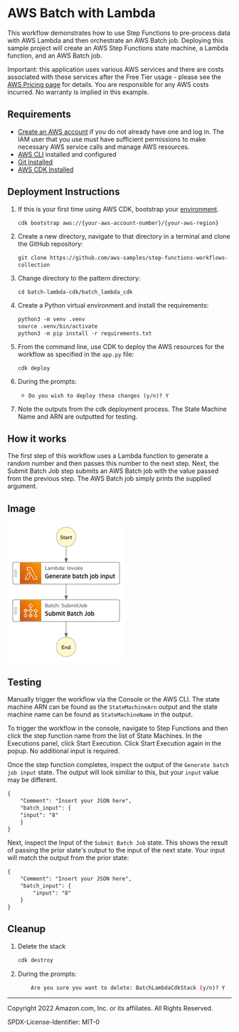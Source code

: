 # AWS Batch with Lambda

This workflow demonstrates how to use Step Functions to pre-process data with AWS Lambda and then orchestrate an AWS Batch job. Deploying this sample project will create an AWS Step Functions state machine, a Lambda function, and an AWS Batch job.

Important: this application uses various AWS services and there are costs associated with these services after the Free Tier usage - please see the [AWS Pricing page](https://aws.amazon.com/pricing/) for details. You are responsible for any AWS costs incurred. No warranty is implied in this example.

## Requirements

* [Create an AWS account](https://portal.aws.amazon.com/gp/aws/developer/registration/index.html) if you do not already have one and log in. The IAM user that you use must have sufficient permissions to make necessary AWS service calls and manage AWS resources.
* [AWS CLI](https://docs.aws.amazon.com/cli/latest/userguide/install-cliv2.html) installed and configured
* [Git Installed](https://git-scm.com/book/en/v2/Getting-Started-Installing-Git)
* [AWS CDK Installed](https://docs.aws.amazon.com/cdk/v2/guide/getting_started.html#getting_started_install)

## Deployment Instructions

1. If this is your first time using AWS CDK, bootstrap your [environment](https://docs.aws.amazon.com/cdk/v2/guide/getting_started.html#getting_started_bootstrap).
    ```
    cdk bootstrap aws://{your-aws-account-number}/{your-aws-region}
    ```
1. Create a new directory, navigate to that directory in a terminal and clone the GitHub repository:
    ``` 
    git clone https://github.com/aws-samples/step-functions-workflows-collection
    ```
1. Change directory to the pattern directory:
    ```
    cd batch-lambda-cdk/batch_lambda_cdk
    ```
1. Create a Python virtual environment and install the requirements:
    ```
    python3 -m venv .venv
    source .venv/bin/activate
    python3 -m pip install -r requirements.txt
    ```
1. From the command line, use CDK to deploy the AWS resources for the workflow as specified in the ```app.py``` file:
    ```
    cdk deploy
    ```
1. During the prompts:
    * ```Do you wish to deploy these changes (y/n)? Y ```

1. Note the outputs from the cdk deployment process. The State Machine Name and ARN are outputted for testing.

## How it works

The first step of this workflow uses a Lambda function to generate a random number and then passes this number to the next step.  Next, the Submit Batch Job step submits an AWS Batch job with the value passed from the previous step.  The AWS Batch job simply prints the supplied argument.

## Image

![image](batch_lambda_cdk/resources/statemachine.png)

## Testing

Manually trigger the workflow via the Console or the AWS CLI.  The state machine ARN can be found as the ```StateMachineArn``` output and the state machine name can be found as ```StateMachineName``` in the output.

To trigger the workflow in the console, navigate to Step Functions and then click the step function name from the list of State Machines.  In the Executions panel, click Start Execution.  Click Start Execution again in the popup.  No additional input is required.

Once the step function completes, inspect the output of the ```Generate batch job input``` state.  The output will look similiar to this, but your ```input``` value may be different.
    

    {
        "Comment": "Insert your JSON here",
        "batch_input": {
        "input": "8"
        }
    }
    
Next, inspect the Input of the ```Submit Batch Job``` state. This shows the result of passing the prior state's output to the input of the next state.  Your input will match the output from the prior state:
    
    
    {
        "Comment": "Insert your JSON here",
        "batch_input": {
            "input": "8"
        }
    }
    

## Cleanup
 
1. Delete the stack
    ```bash
    cdk destroy
    ```
1. During the prompts:
    ```bash
        Are you sure you want to delete: BatchLambdaCdkStack (y/n)? Y
    ```
----
Copyright 2022 Amazon.com, Inc. or its affiliates. All Rights Reserved.

SPDX-License-Identifier: MIT-0
